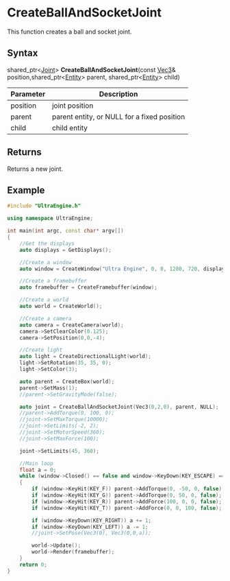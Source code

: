 # CreateBallAndSocketJoint

This function creates a ball and socket joint.

## Syntax

shared_ptr<[Joint](Joint.md)\> **CreateBallAndSocketJoint**(const [Vec3](Vec3.md)& position,shared_ptr<[Entity](Entity.md)\> parent, shared_ptr<[Entity](Entity.md)\> child)

| Parameter | Description |
|---|---|
| position | joint position |
| parent | parent entity, or NULL for a fixed position |
| child | child entity |

## Returns

Returns a new joint.

## Example

```c++
#include "UltraEngine.h"

using namespace UltraEngine;

int main(int argc, const char* argv[])
{
    //Get the displays
    auto displays = GetDisplays();

    //Create a window
    auto window = CreateWindow("Ultra Engine", 0, 0, 1280, 720, displays[0], WINDOW_CENTER | WINDOW_TITLEBAR);

    //Create a framebuffer
    auto framebuffer = CreateFramebuffer(window);

    //Create a world
    auto world = CreateWorld();

    //Create a camera    
    auto camera = CreateCamera(world);
    camera->SetClearColor(0.125);
    camera->SetPosition(0,0,-4);

    //Create light
    auto light = CreateDirectionalLight(world);
    light->SetRotation(35, 35, 0);
    light->SetColor(3);

    auto parent = CreateBox(world);
    parent->SetMass(1);
    //parent->SetGravityMode(false);

    auto joint = CreateBallAndSocketJoint(Vec3(0,2,0), parent, NULL);
    //parent->AddTorque(0, 100, 0);
    //joint->SetMaxTorque(10000);
    //joint->SetLimits(-2, 2);
    //joint->SetMotorSpeed(360);
    //joint->SetMaxForce(100);

    joint->SetLimits(45, 360);

    //Main loop
    float a = 0;
    while (window->Closed() == false and window->KeyDown(KEY_ESCAPE) == false)
    {
        if (window->KeyHit(KEY_F)) parent->AddTorque(0, -50, 0, false);
        if (window->KeyHit(KEY_G)) parent->AddTorque(0, 50, 0, false);
        if (window->KeyHit(KEY_R)) parent->AddForce(100, 0, 0, false);
        if (window->KeyHit(KEY_T)) parent->AddForce(0, 0, 100, false);

        if (window->KeyDown(KEY_RIGHT)) a += 1;
        if (window->KeyDown(KEY_LEFT)) a -= 1;
        //joint->SetPose(Vec3(0), Vec3(0,0,a));

        world->Update();
        world->Render(framebuffer);
    }
    return 0;
}
```
